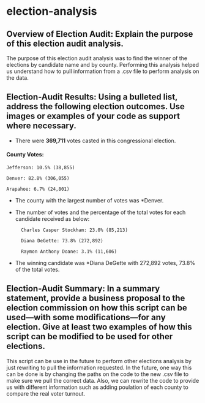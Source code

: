 # election-analysis

## Overview of Election Audit: Explain the purpose of this election audit analysis.
The purpose of this election audit analysis was to find the winner of the elections by candidate name and by county. Performing this analysis helped us understand how to pull information from a .csv file to perform analysis on the data.

## Election-Audit Results: Using a bulleted list, address the following election outcomes. Use images or examples of your code as support where necessary.

* There were **369,711** votes casted in this congressional election.

#### County Votes:

    Jefferson: 10.5% (38,855)

    Denver: 82.8% (306,055)

    Arapahoe: 6.7% (24,801)

* The county with the largest number of votes was *Denver.

* The number of votes and the percentage of the total votes for each candidate received as below:

        Charles Casper Stockham: 23.0% (85,213)
        
        Diana DeGette: 73.8% (272,892)
        
        Raymon Anthony Doane: 3.1% (11,606)
        
* The winning candidate was *Diana DeGette with 272,892 votes, 73.8% of the total votes.

## Election-Audit Summary: In a summary statement, provide a business proposal to the election commission on how this script can be used—with some modifications—for any election. Give at least two examples of how this script can be modified to be used for other elections.
This script can be use in the future to perform other elections analysis by just rewriting to pull the information requested. In the future, one way this can be done is by changing the paths on the code to the new .csv file to make sure we pull the correct data. Also, we can rewrite the code to provide us with different information such as adding poulation of each county to compare the real voter turnout. 
